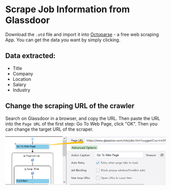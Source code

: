 # Scrape Job Information from Glassdoor
Download the `.otd` file and import it into [Octoparse](https://www.octoparse.com/) - a free web scraping App. You can get the data you want by simply clicking.

## Data extracted:
 * Title
 * Company
 * Location
 * Salary
 * Industry

 ## Change the scraping URL of the crawler 
Search on Glassdoor in a browser, and copy the URL. Then paste the URL into the `Page URL` of the first step: Go To Web Page, click "OK". Then you can change the target URL of the scraper.

![Change the URL of crawler.png](https://raw.githubusercontent.com/octoparse/scraping-Glassdoor/master/Change%20Web%20Page%20URL.png)<br><br>

